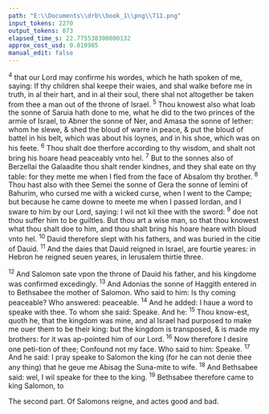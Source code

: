 ```yaml
---
path: "E:\\Documents\\drb\\book_1\\png\\711.png"
input_tokens: 2270
output_tokens: 873
elapsed_time_s: 22.775538300000132
approx_cost_usd: 0.019905
manual_edit: false
---
```

<sup>4</sup> that our Lord may confirme his wordes, which he hath spoken of me, saying: If thy children shal keepe their waies, and shal walke before me in truth, in al their hart, and in al their soul, there shal not altogether be taken from thee a man out of the throne of Israel. <sup>5</sup> Thou knowest also what Ioab the sonne of Saruia hath done to me, what he did to the two princes of the armie of Israel, to Abner the sonne of Ner, and Amasa the sonne of Iether: whom he slewe, & shed the bloud of warre in peace, & put the bloud of battel in his belt, which was about his loynes, and in his shoe, which was on his feete. <sup>6</sup> Thou shalt doe therfore according to thy wisdom, and shalt not bring his hoare head peaceably vnto hel. <sup>7</sup> But to the sonnes also of Berzellai the Galaadite thou shalt render kindnes, and they shal eate on thy table: for they mette me when I fled from the face of Absalom thy brother. <sup>8</sup> Thou hast also with thee Semei the sonne of Gera the sonne of Iemini of Bahurim, who cursed me with a wicked curse, when I went to the Campe; but because he came downe to meete me when I passed Iordan, and I sware to him by our Lord, saying: I wil not kil thee with the sword: <sup>9</sup> doe not thou suffer him to be guiltles. But thou art a wise man, so that thou knowest what thou shalt doe to him, and thou shalt bring his hoare heare with bloud vnto hel. <sup>10</sup> Dauid therefore slept with his fathers, and was buried in the citie of Dauid. <sup>11</sup> And the daies that Dauid reigned in Israel, are fourtie yeares: in Hebron he reigned seuen yeares, in Ierusalem thirtie three.

<sup>12</sup> And Salomon sate vpon the throne of Dauid his father, and his kingdome was confirmed excedingly. <sup>13</sup> And Adonias the sonne of Haggith entered in to Bethsabee the mother of Salomon. Who said to him: Is thy coming peaceable? Who answered: peaceable. <sup>14</sup> And he added: I haue a word to speake with thee. To whom she said: Speake. And he: <sup>15</sup> Thou know-est, quoth he, that the kingdom was mine, and al Israel had purposed to make me ouer them to be their king: but the kingdom is transposed, & is made my brothers: for it was ap-pointed him of our Lord. <sup>16</sup> Now therefore I desire one peti-tion of thee; Confound not my face. Who said to him: Speake. <sup>17</sup> And he said: I pray speake to Salomon the king (for he can not denie thee any thing) that he geue me Abisag the Suna-mite to wife. <sup>18</sup> And Bethsabee said: wel, I wil speake for thee to the king. <sup>19</sup> Bethsabee therefore came to king Salomon, to

<aside>The second part. Of Salomons reigne, and actes good and bad.</aside>

[^1]: Pppp 2